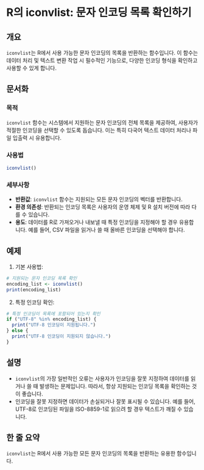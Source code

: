 <!--
Meta Description: # R의 iconvlist: 문자 인코딩 목록 확인하기 ## 개요 `iconvlist`는 R에서 사용 가능한 문자 인코딩의 목록을 반환하는 함수입니다. 이 함수는 데이터 처리 및 텍스트 변환 작업 시 필수적인 기능으로, 다양한 인코딩 형식을 확인하고 사용할 수 있게 합...
Meta Keywords: iconvlist, 인코딩, 인코딩을, 인코딩의, 목록을
-->

# R의 iconvlist: 문자 인코딩 목록 확인하기

## 개요
`iconvlist`는 R에서 사용 가능한 문자 인코딩의 목록을 반환하는 함수입니다. 이 함수는 데이터 처리 및 텍스트 변환 작업 시 필수적인 기능으로, 다양한 인코딩 형식을 확인하고 사용할 수 있게 합니다.

## 문서화

### 목적
`iconvlist` 함수는 시스템에서 지원하는 문자 인코딩의 전체 목록을 제공하여, 사용자가 적절한 인코딩을 선택할 수 있도록 돕습니다. 이는 특히 다국어 텍스트 데이터 처리나 파일 입출력 시 유용합니다.

### 사용법
```R
iconvlist()
```

### 세부사항
- **반환값**: `iconvlist` 함수는 지원되는 모든 문자 인코딩의 벡터를 반환합니다.
- **환경 의존성**: 반환되는 인코딩 목록은 사용자의 운영 체제 및 R 설치 버전에 따라 다를 수 있습니다.
- **용도**: 데이터를 R로 가져오거나 내보낼 때 특정 인코딩을 지정해야 할 경우 유용합니다. 예를 들어, CSV 파일을 읽거나 쓸 때 올바른 인코딩을 선택해야 합니다.

## 예제

1. 기본 사용법:
```R
# 지원되는 문자 인코딩 목록 확인
encoding_list <- iconvlist()
print(encoding_list)
```

2. 특정 인코딩 확인:
```R
# 특정 인코딩이 목록에 포함되어 있는지 확인
if ("UTF-8" %in% encoding_list) {
  print("UTF-8 인코딩이 지원됩니다.")
} else {
  print("UTF-8 인코딩이 지원되지 않습니다.")
}
```

## 설명
- `iconvlist`의 가장 일반적인 오류는 사용자가 인코딩을 잘못 지정하여 데이터를 읽거나 쓸 때 발생하는 문제입니다. 따라서, 항상 지원되는 인코딩 목록을 확인하는 것이 좋습니다.
- 인코딩을 잘못 지정하면 데이터가 손실되거나 잘못 표시될 수 있습니다. 예를 들어, UTF-8로 인코딩된 파일을 ISO-8859-1로 읽으려 할 경우 텍스트가 깨질 수 있습니다.

## 한 줄 요약
`iconvlist`는 R에서 사용 가능한 모든 문자 인코딩의 목록을 반환하는 유용한 함수입니다.